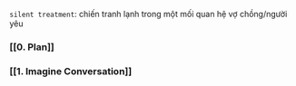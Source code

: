 `silent treatment`: chiến tranh lạnh trong một mối quan hệ vợ chồng/người yêu

### [[0. Plan]]
### [[1. Imagine Conversation]]